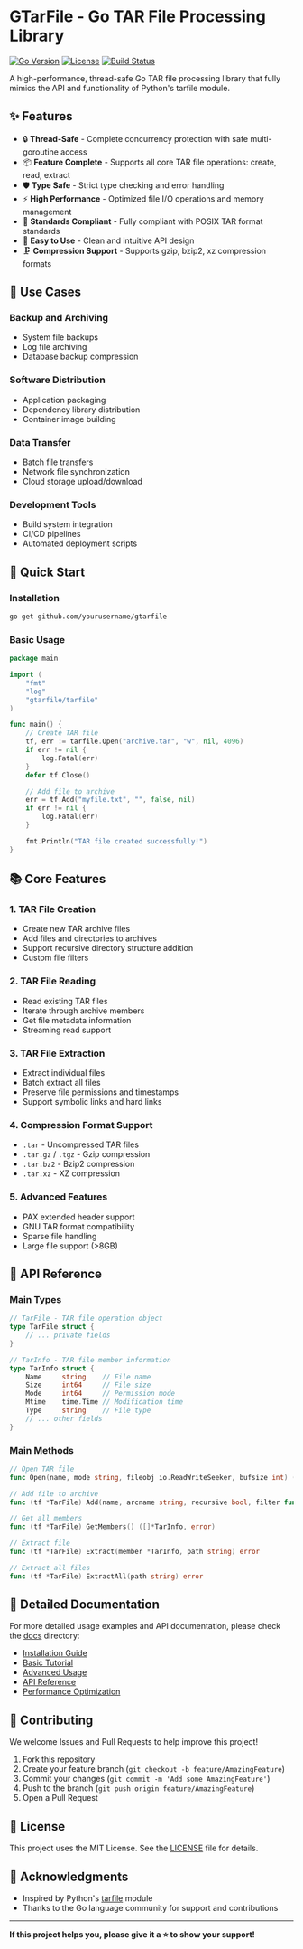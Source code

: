 # GTarFile - Go TAR File Processing Library

[![Go Version](https://img.shields.io/badge/Go-%3E%3D1.19-blue.svg)](https://golang.org/)
[![License](https://img.shields.io/badge/license-MIT-green.svg)](LICENSE)
[![Build Status](https://img.shields.io/badge/build-passing-brightgreen.svg)]()

A high-performance, thread-safe Go TAR file processing library that fully mimics the API and functionality of Python's tarfile module.

## ✨ Features

- 🔒 **Thread-Safe** - Complete concurrency protection with safe multi-goroutine access
- 📦 **Feature Complete** - Supports all core TAR file operations: create, read, extract
- 🛡️ **Type Safe** - Strict type checking and error handling
- ⚡ **High Performance** - Optimized file I/O operations and memory management
- 📏 **Standards Compliant** - Fully compliant with POSIX TAR format standards
- 🔧 **Easy to Use** - Clean and intuitive API design
- 🗜️ **Compression Support** - Supports gzip, bzip2, xz compression formats

## 🎯 Use Cases

### Backup and Archiving
- System file backups
- Log file archiving
- Database backup compression

### Software Distribution
- Application packaging
- Dependency library distribution
- Container image building

### Data Transfer
- Batch file transfers
- Network file synchronization
- Cloud storage upload/download

### Development Tools
- Build system integration
- CI/CD pipelines
- Automated deployment scripts

## 🚀 Quick Start

### Installation

```bash
go get github.com/yourusername/gtarfile
```

### Basic Usage

```go
package main

import (
    "fmt"
    "log"
    "gtarfile/tarfile"
)

func main() {
    // Create TAR file
    tf, err := tarfile.Open("archive.tar", "w", nil, 4096)
    if err != nil {
        log.Fatal(err)
    }
    defer tf.Close()

    // Add file to archive
    err = tf.Add("myfile.txt", "", false, nil)
    if err != nil {
        log.Fatal(err)
    }

    fmt.Println("TAR file created successfully!")
}
```

## 📚 Core Features

### 1. TAR File Creation
- Create new TAR archive files
- Add files and directories to archives
- Support recursive directory structure addition
- Custom file filters

### 2. TAR File Reading
- Read existing TAR files
- Iterate through archive members
- Get file metadata information
- Streaming read support

### 3. TAR File Extraction
- Extract individual files
- Batch extract all files
- Preserve file permissions and timestamps
- Support symbolic links and hard links

### 4. Compression Format Support
- `.tar` - Uncompressed TAR files
- `.tar.gz` / `.tgz` - Gzip compression
- `.tar.bz2` - Bzip2 compression  
- `.tar.xz` - XZ compression

### 5. Advanced Features
- PAX extended header support
- GNU TAR format compatibility
- Sparse file handling
- Large file support (>8GB)

## 🔧 API Reference

### Main Types

```go
// TarFile - TAR file operation object
type TarFile struct {
    // ... private fields
}

// TarInfo - TAR file member information
type TarInfo struct {
    Name     string    // File name
    Size     int64     // File size
    Mode     int64     // Permission mode
    Mtime    time.Time // Modification time
    Type     string    // File type
    // ... other fields
}
```

### Main Methods

```go
// Open TAR file
func Open(name, mode string, fileobj io.ReadWriteSeeker, bufsize int) (*TarFile, error)

// Add file to archive
func (tf *TarFile) Add(name, arcname string, recursive bool, filter func(*TarInfo) (*TarInfo, error)) error

// Get all members
func (tf *TarFile) GetMembers() ([]*TarInfo, error)

// Extract file
func (tf *TarFile) Extract(member *TarInfo, path string) error

// Extract all files
func (tf *TarFile) ExtractAll(path string) error
```

## 📖 Detailed Documentation

For more detailed usage examples and API documentation, please check the [docs](./docs/) directory:

- [Installation Guide](./docs/installation-en.md)
- [Basic Tutorial](./docs/basic-tutorial-en.md)
- [Advanced Usage](./docs/advanced-usage-en.md)
- [API Reference](./docs/api-reference-en.md)
- [Performance Optimization](./docs/performance-en.md)

## 🤝 Contributing

We welcome Issues and Pull Requests to help improve this project!

1. Fork this repository
2. Create your feature branch (`git checkout -b feature/AmazingFeature`)
3. Commit your changes (`git commit -m 'Add some AmazingFeature'`)
4. Push to the branch (`git push origin feature/AmazingFeature`)
5. Open a Pull Request

## 📄 License

This project uses the MIT License. See the [LICENSE](LICENSE) file for details.

## 🙏 Acknowledgments

- Inspired by Python's [tarfile](https://docs.python.org/3/library/tarfile.html) module
- Thanks to the Go language community for support and contributions

---

**If this project helps you, please give it a ⭐️ to show your support!** 